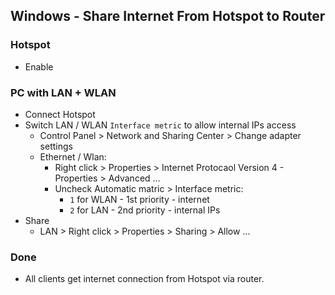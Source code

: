 Windows - Share Internet From Hotspot to Router
---

### Hotspot
- Enable

### PC with LAN + WLAN
- Connect Hotspot
- Switch LAN / WLAN `Interface metric` to allow internal IPs access 
	- Control Panel > Network and Sharing Center > Change adapter settings
	- Ethernet / Wlan:
	  - Right click > Properties > Internet Protocaol Version 4 - Properties > Advanced ...
	  - Uncheck Automatic matric > Interface metric:
		- `1` for WLAN - 1st priority - internet
		- `2` for LAN  - 2nd priority - internal IPs
- Share
	- LAN > Right click > Properties > Sharing > Allow ...

### Done
- All clients get internet connection from Hotspot via router.
